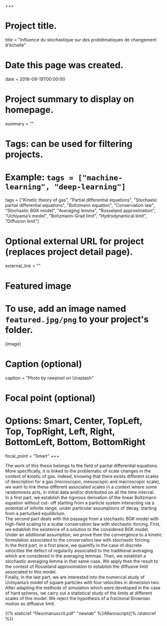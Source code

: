 +++
# Project title.
title = "Influence du stochastique sur des problèmatiques de changement d'échelle"

# Date this page was created.
date = 2016-09-19T00:00:00

# Project summary to display on homepage.
summary = ""

# Tags: can be used for filtering projects.
# Example: `tags = ["machine-learning", "deep-learning"]`
tags = ["Kinetic theory of gas", "Partial differential equations", "Stochastic partial differential equations", "Boltzmann equation", "Conservation law", "Stochastic BGK model", "Averaging lemma", "Rosseland approximation", "Uchiyama’s model", "Boltzmann-Grad limit", "Hydrodynamical limit", "Diffusion limit"]

# Optional external URL for project (replaces project detail page).
external_link = ""

# Featured image
# To use, add an image named `featured.jpg/png` to your project's folder. 
[image]
  # Caption (optional)
  caption = "Photo by rawpixel on Unsplash"
  
  # Focal point (optional)
  # Options: Smart, Center, TopLeft, Top, TopRight, Left, Right, BottomLeft, Bottom, BottomRight
  focal_point = "Smart"
+++

The work of this thesis belongs to the field of partial differential equations. More specifically, it is linked to the problematic of scale changes in the context of kinetic of gas. Indeed, knowing that there exists different scales of description for a gas (microscopic, mesoscopic and macroscopic scale), we want to link these different associated scales in a context where some randomness acts, in initial data and/or distributed on all the time interval.<br> In a first part, we establish the rigorous derivation of the linear Boltzmann equation without cut- off starting from a particle system interacting via a potential of infinite range, under particular assumptions of decay, starting from a perturbed equilibrium. <br>The second part deals with the passage from a stochastic BGK model with high-field scaling to a scalar conservation law with stochastic forcing. First, we establish the existence of a solution to the considered BGK model. Under an additional assumption, we prove then the convergence to a kinetic formulation associated to the conservation law with stochastic forcing.<br> In the third part, in a first place, we quantify in the case of discrete velocities the defect of regularity associated to the traditional averaging which are considered in the averaging lemmas. Then, we establish a stochastic averaging lemma in that same case. We apply then the result to the context of Rosseland approximation to establish the diffusive limit associated to this model. <br>Finally, in the last part, we are interested into the numerical study of Uchiyama’s model of square particles with four velocities in dimension two. After adapting the methods of simulation which were developed in the case of hard spheres, we carry out a statistical study of the limits at different scales of this model. We reject the hypothesis of a fractional Brownian motion as diffusive limit.

{{% staticref "files/manuscrit.pdf" "newtab" %}}Manuscript{{% /staticref %}} <br>

